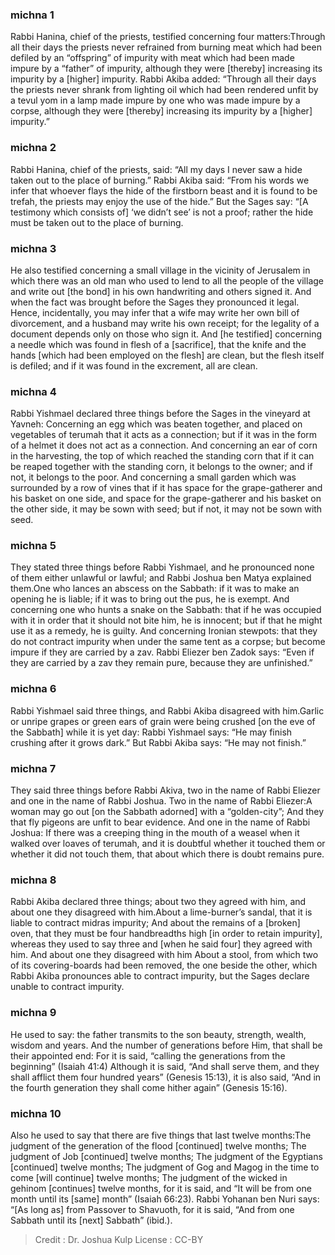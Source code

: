 
### michna 1
Rabbi Hanina, chief of the priests, testified concerning four matters:Through all their days the priests never refrained from burning meat which had been defiled by an “offspring” of impurity with meat which had been made impure by a “father” of impurity, although they were [thereby] increasing its impurity by a [higher] impurity. Rabbi Akiba added:  “Through all their days the priests never shrank from lighting oil  which had been rendered unfit by a tevul yom in a lamp made impure by one who was made impure by a corpse, although they were [thereby] increasing its impurity by a [higher] impurity.”

### michna 2
Rabbi Hanina, chief of the priests, said: “All my days I never saw a hide taken out to the place of burning.” Rabbi Akiba said: “From his words we infer that whoever flays the hide of the firstborn beast and it is found to be trefah, the priests may enjoy the use of the hide.” But the Sages say:  “[A testimony which consists of] ‘we didn’t see’ is not a proof; rather the hide must be taken out to the place of burning.

### michna 3
He also testified concerning a small village in the vicinity of Jerusalem in which there was an old man who used to lend to all the people of the village and write out [the bond] in his own handwriting and others signed it.  And when the fact was brought before the Sages they pronounced it legal. Hence, incidentally, you may infer that a wife may write her own bill of divorcement, and a husband may write his own receipt; for the legality of a document depends only on those who sign it. And [he testified] concerning a needle which was found in flesh of a [sacrifice], that the knife and the hands [which had been employed on the flesh] are clean, but the flesh itself is defiled; and if it was found in the excrement, all are clean.

### michna 4
Rabbi Yishmael declared three things before the Sages in the vineyard at Yavneh: Concerning an egg which was beaten together, and placed on vegetables of terumah   that it acts as a connection; but if it was in the form of a helmet it does not act as a connection. And concerning an ear of corn in the harvesting, the top of which reached the standing corn   that if it can be reaped together with the standing corn, it belongs to the owner; and if not, it belongs to the poor. And concerning a small garden which was surrounded by a row of vines   that if it has space for the grape-gatherer and his basket on one side, and space for the grape-gatherer and his basket on the other side, it may be sown with seed; but if not, it may not be sown with seed.

### michna 5
They stated three things before Rabbi Yishmael, and he pronounced none of them either unlawful or lawful; and Rabbi Joshua ben Matya explained them.One who lances an abscess on the Sabbath: if it was to make an opening he is liable; if it was to bring out the pus, he is exempt. And concerning one who hunts a snake on the Sabbath: that if he was occupied with it in order that it should not bite him, he is innocent; but if that he might use it as a remedy, he is guilty. And concerning Ironian stewpots: that they do not contract impurity when under the same tent as a corpse; but become impure if they are carried by a zav. Rabbi Eliezer ben Zadok says: “Even if they are carried by a zav they remain pure, because they are unfinished.”

### michna 6
Rabbi Yishmael said three things, and Rabbi Akiba disagreed with him.Garlic or unripe grapes or green ears of grain were being crushed [on the eve of the Sabbath] while it is yet day: Rabbi Yishmael says: “He may finish crushing after it grows dark.” But Rabbi Akiba says: “He may not finish.”

### michna 7
They said three things before Rabbi Akiva, two in the name of Rabbi Eliezer and one in the name of Rabbi Joshua. Two in the name of Rabbi Eliezer:A woman may go out [on the Sabbath adorned] with a “golden-city”; And they that fly pigeons are unfit to bear evidence. And one in the name of Rabbi Joshua: If there was a creeping thing in the mouth of a weasel when it walked over loaves of terumah, and it is doubtful whether it touched them or whether it did not touch them, that about which there is doubt remains pure.

### michna 8
Rabbi Akiba declared three things; about two they agreed with him, and about one they disagreed with him.About a lime-burner’s sandal, that it is liable to contract midras impurity; And about the remains of a [broken] oven, that they must be four handbreadths high [in order to retain impurity], whereas they used to say three and [when he said four] they agreed with him. And about one they disagreed with him About a stool, from which two of its covering-boards had been removed, the one beside the other, which Rabbi Akiba pronounces able to contract impurity, but the Sages declare unable to contract impurity.

### michna 9
He used to say: the father transmits to the son beauty, strength, wealth, wisdom and years. And the number of generations before Him, that shall be their appointed end:   For it is said, “calling the generations from the beginning” (Isaiah 41:4) Although it is said, “And shall serve them, and they shall afflict them four hundred years” (Genesis 15:13), it is also said, “And in the fourth generation they shall come hither again” (Genesis 15:16).

### michna 10
Also he used to say that there are five things that last twelve months:The judgment of the generation of the flood [continued] twelve months; The judgment of Job [continued] twelve months; The judgment of the Egyptians [continued] twelve months; The judgment of Gog and Magog in the time to come [will continue] twelve months; The judgment of the wicked in gehinom [continues] twelve months, for it is said, and “It will be from one month until its [same] month” (Isaiah 66:23). Rabbi Yohanan ben Nuri says: “[As long as] from Passover to Shavuoth, for it is said, “And from one Sabbath until its [next] Sabbath” (ibid.).

>Credit : Dr. Joshua Kulp
>License : CC-BY